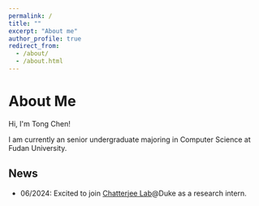 ```yaml
---
permalink: /
title: ""
excerpt: "About me"
author_profile: true
redirect_from: 
  - /about/
  - /about.html
---
```

# **About Me**
Hi, I'm Tong Chen!

I am currently an senior undergraduate majoring in Computer Science at Fudan University. 


## **News**

- 06/2024: Excited to join [Chatterjee Lab](https://www.chatterjeelab.com/)@Duke as a research intern.